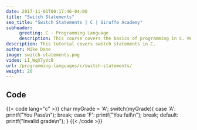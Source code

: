 ```yaml
---
date: 2017-11-01T00:17:46-04:00
title: "Switch Statements"
seo_title: "Switch Statements | C | Giraffe Academy"
subheader:
     greeting: C - Programming Language
     description: This course covers the basics of programming in C. Work your way through the videos and we'll teach you everything you need to know to start your programming journey!
description: This tutorial covers switch statements in C.
author: Mike Dane
image: switch-statements.png
video: LI_WqX7yVc8
url: /programming-languages/c/switch-statements/
weight: 20
---
```


## Code

{{< code lang="c" >}}
char myGrade = 'A';
switch(myGrade){
     case 'A':
          printf("You Pass\n");
          break;
     case 'F':
          printf("You fail\n");
          break;
     default:
          printf("Invalid grade\n");
}
{{< /code >}}